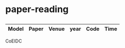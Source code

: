 # paper-reading
## 
| Model | Paper | Venue | year | Code | Time |
| :-----: | :-----: | :------: | :------: | :------: | :-----: |

CoEIDC
